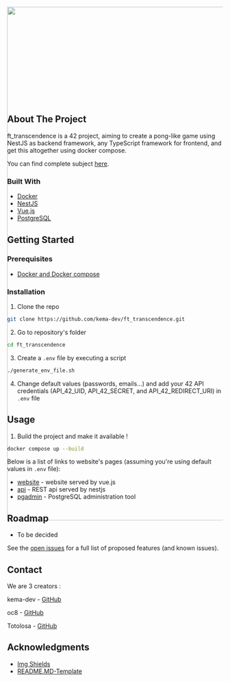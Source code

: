 <div id="top"></div>

<!-- PROJECT LOGO -->
<br />
<div align="center" style="height:200px; margin-bottom:10%">
  <img src="assets/docker_moby.png" alt="Docker logo" style="height:30vh">
</div>

<!-- ABOUT THE PROJECT -->
## About The Project

<!-- TODO Put images / gifs from the project here -->

ft_transcendence is a 42 project, aiming to create a pong-like game using NestJS as backend framework, any TypeScript framework for frontend, and get this altogether using docker compose.

You can find complete subject <a href="docs/subject">here</a>.

### Built With

* <a href="https://www.docker.com/" target="_blank" title="Docker's website">Docker</a>
* <a href="https://nestjs.com/" target="_blank" title="NestJS's website">NestJS</a>
* <a href="https://vuejs.org/" target="_blank" title="Vue.js's website">Vue.js</a>
* <a href="https://www.postgresql.org/" target="_blank" title="postgreSQL's website">PostgreSQL</a>

<!-- GETTING STARTED -->
## Getting Started

### Prerequisites

* [Docker and Docker compose](https://docs.docker.com/compose/install/)

### Installation

1. Clone the repo

```sh
git clone https://github.com/kema-dev/ft_transcendence.git
```

2. Go to repository's folder

```sh
cd ft_transcendence
```

3. Create a `.env` file by executing a script

```sh
./generate_env_file.sh
```

4. Change default values (passwords, emails...) and add your 42 API credentials (API_42_UID, API_42_SECRET, and API_42_REDIRECT_URI) in `.env` file

<!-- USAGE EXAMPLES -->
## Usage

1. Build the project and make it available !

```sh
docker compose up --build
```

Below is a list of links to website's pages (assuming you're using default values in `.env` file):

* [website](https://localhost:443) - website served by vue.js
* [api](https://localhost:3000) - REST api served by nestjs
* [pgadmin](http://localhost:8081) - PostgreSQL administration tool

<!-- ROADMAP -->
## Roadmap

* To be decided

See the [open issues](https://github.com/kema-dev/ft_transcendence/issues) for a full list of proposed features (and known issues).

<!-- CONTACT -->
## Contact

We are 3 creators :

kema-dev - [GitHub](https://github.com/kema-dev)

oc8 - [GitHub](https://github.com/oc8)

Totolosa - [GitHub](https://github.com/Totolosa)

## Acknowledgments

* [Img Shields](https://shields.io)
* [README.MD-Template](https://github.com/othneildrew/Best-README-Template)

